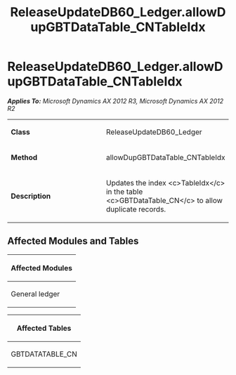 ﻿---
title: ReleaseUpdateDB60_Ledger.allowDupGBTDataTable_CNTableIdx
TOCTitle: ReleaseUpdateDB60_Ledger.allowDupGBTDataTable_CNTableIdx
ms:assetid: 7e17d66f-0c8f-3404-55f7-22f664fdde98
ms:mtpsurl: https://msdn.microsoft.com/en-us/library/JJ685841(v=AX.60)
ms:contentKeyID: 49709295
ms.date: 05/18/2015
mtps_version: v=AX.60
---

# ReleaseUpdateDB60\_Ledger.allowDupGBTDataTable\_CNTableIdx 


_**Applies To:** Microsoft Dynamics AX 2012 R3, Microsoft Dynamics AX 2012 R2_

<table>
<colgroup>
<col style="width: 50%" />
<col style="width: 50%" />
</colgroup>
<tbody>
<tr class="odd">
<td><p><strong>Class</strong></p></td>
<td><p>ReleaseUpdateDB60_Ledger</p></td>
</tr>
<tr class="even">
<td><p><strong>Method</strong></p></td>
<td><p>allowDupGBTDataTable_CNTableIdx</p></td>
</tr>
<tr class="odd">
<td><p><strong>Description</strong></p></td>
<td><p>Updates the index &lt;c&gt;TableIdx&lt;/c&gt; in the table &lt;c&gt;GBTDataTable_CN&lt;/c&gt; to allow duplicate records.</p></td>
</tr>
</tbody>
</table>


## Affected Modules and Tables

<table>
<colgroup>
<col style="width: 100%" />
</colgroup>
<thead>
<tr class="header">
<th><p>Affected Modules</p></th>
</tr>
</thead>
<tbody>
<tr class="odd">
<td><p>General ledger</p></td>
</tr>
</tbody>
</table>


<table>
<colgroup>
<col style="width: 100%" />
</colgroup>
<thead>
<tr class="header">
<th><p>Affected Tables</p></th>
</tr>
</thead>
<tbody>
<tr class="odd">
<td><p>GBTDATATABLE_CN</p></td>
</tr>
</tbody>
</table>

  


